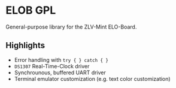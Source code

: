 # ELOB GPL
General-purpose library for the ZLV-Mint ELO-Board.

## Highlights
- Error handling with `try { } catch { }`
- `DS1307` Real-Time-Clock driver
- Synchrounous, buffered UART driver
- Terminal emulator customization (e.g. text color customization)